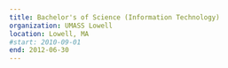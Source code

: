 ```yaml
---
title: Bachelor's of Science (Information Technology)
organization: UMASS Lowell
location: Lowell, MA
#start: 2010-09-01
end: 2012-06-30
---
```

